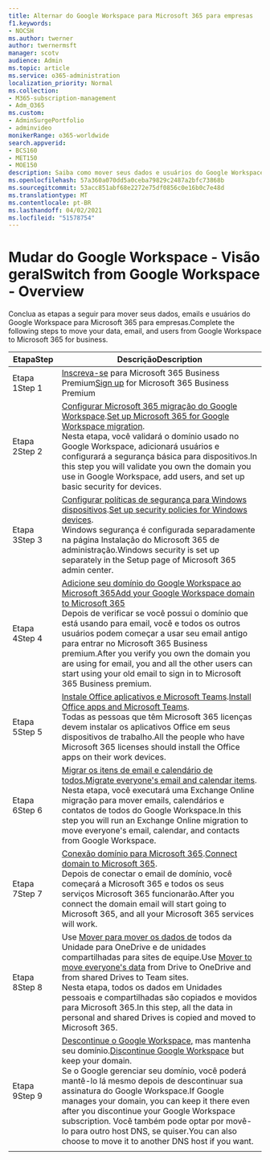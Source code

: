 ```yaml
---
title: Alternar do Google Workspace para Microsoft 365 para empresas
f1.keywords:
- NOCSH
ms.author: twerner
author: twernermsft
manager: scotv
audience: Admin
ms.topic: article
ms.service: o365-administration
localization_priority: Normal
ms.collection:
- M365-subscription-management
- Adm_O365
ms.custom:
- AdminSurgePortfolio
- adminvideo
monikerRange: o365-worldwide
search.appverid:
- BCS160
- MET150
- MOE150
description: Saiba como mover seus dados e usuários do Google Workspace para Microsoft 365 para empresas.
ms.openlocfilehash: 57a360a070dd5a0ceba79829c2487a2bfc73868b
ms.sourcegitcommit: 53acc851abf68e2272e75df0856c0e16b0c7e48d
ms.translationtype: MT
ms.contentlocale: pt-BR
ms.lasthandoff: 04/02/2021
ms.locfileid: "51578754"
---
```

# <a name="switch-from-google-workspace---overview"></a><span data-ttu-id="5731f-103">Mudar do Google Workspace - Visão geral</span><span class="sxs-lookup"><span data-stu-id="5731f-103">Switch from Google Workspace - Overview</span></span>

<span data-ttu-id="5731f-104">Conclua as etapas a seguir para mover seus dados, emails e usuários do Google Workspace para Microsoft 365 para empresas.</span><span class="sxs-lookup"><span data-stu-id="5731f-104">Complete the following steps to move your data, email, and users from Google Workspace to Microsoft 365 for business.</span></span>


| <span data-ttu-id="5731f-105">Etapa</span><span class="sxs-lookup"><span data-stu-id="5731f-105">Step</span></span>  |<span data-ttu-id="5731f-106">Descrição</span><span class="sxs-lookup"><span data-stu-id="5731f-106">Description</span></span>  |
|---------|---------|
|<span data-ttu-id="5731f-107">Etapa 1</span><span class="sxs-lookup"><span data-stu-id="5731f-107">Step 1</span></span> |  <span data-ttu-id="5731f-108">[Inscreva-se](../sign-up.md) para Microsoft 365 Business Premium</span><span class="sxs-lookup"><span data-stu-id="5731f-108">[Sign up](../sign-up.md) for Microsoft 365 Business Premium</span></span>       |
|<span data-ttu-id="5731f-109">Etapa 2</span><span class="sxs-lookup"><span data-stu-id="5731f-109">Step 2</span></span> |   <span data-ttu-id="5731f-110">[Configurar Microsoft 365 migração do Google Workspace](set-up-microsoft-365-forgoogle.md).</span><span class="sxs-lookup"><span data-stu-id="5731f-110">[Set up Microsoft 365 for Google Workspace migration](set-up-microsoft-365-forgoogle.md).</span></span> </br> <span data-ttu-id="5731f-111">Nesta etapa, você validará o domínio usado no Google Workspace, adicionará usuários e configurará a segurança básica para dispositivos.</span><span class="sxs-lookup"><span data-stu-id="5731f-111">In this step you will validate you own the domain you use in Google Workspace, add users, and set up basic security for devices.</span></span> |
|<span data-ttu-id="5731f-112">Etapa 3</span><span class="sxs-lookup"><span data-stu-id="5731f-112">Step 3</span></span> | <span data-ttu-id="5731f-113">[Configurar políticas de segurança para Windows dispositivos](../secure-win10-pcs.md).</span><span class="sxs-lookup"><span data-stu-id="5731f-113">[Set up security policies for Windows devices](../secure-win10-pcs.md).</span></span></br> <span data-ttu-id="5731f-114">Windows segurança é configurada separadamente na página Instalação do Microsoft 365 de administração.</span><span class="sxs-lookup"><span data-stu-id="5731f-114">Windows security is set up separately in the Setup page of Microsoft 365 admin center.</span></span> |
|<span data-ttu-id="5731f-115">Etapa 4</span><span class="sxs-lookup"><span data-stu-id="5731f-115">Step 4</span></span>|[<span data-ttu-id="5731f-116">Adicione seu domínio do Google Workspace ao Microsoft 365</span><span class="sxs-lookup"><span data-stu-id="5731f-116">Add your Google Workspace domain to Microsoft 365</span></span>](add-google-domain.md) </br> <span data-ttu-id="5731f-117">Depois de verificar se você possui o domínio que está usando para email, você e todos os outros usuários podem começar a usar seu email antigo para entrar no Microsoft 365 Business premium.</span><span class="sxs-lookup"><span data-stu-id="5731f-117">After you verify you own the domain you are using for email, you and all the other users can start using your old email to sign in to Microsoft 365 Business premium.</span></span> |
|<span data-ttu-id="5731f-118">Etapa 5</span><span class="sxs-lookup"><span data-stu-id="5731f-118">Step 5</span></span> | <span data-ttu-id="5731f-119">[Instale Office aplicativos e Microsoft Teams](../install-office.md).</span><span class="sxs-lookup"><span data-stu-id="5731f-119">[Install Office apps and Microsoft Teams](../install-office.md).</span></span></br> <span data-ttu-id="5731f-120">Todas as pessoas que têm Microsoft 365 licenças devem instalar os aplicativos Office em seus dispositivos de trabalho.</span><span class="sxs-lookup"><span data-stu-id="5731f-120">All the people who have Microsoft 365 licenses should install the Office apps on their work devices.</span></span>|
|<span data-ttu-id="5731f-121">Etapa 6</span><span class="sxs-lookup"><span data-stu-id="5731f-121">Step 6</span></span> | <span data-ttu-id="5731f-122">[Migrar os itens de email e calendário de todos.](migrate-email.md)</span><span class="sxs-lookup"><span data-stu-id="5731f-122">[Migrate everyone's email and calendar items](migrate-email.md).</span></span></br> <span data-ttu-id="5731f-123">Nesta etapa, você executará uma Exchange Online migração para mover emails, calendários e contatos de todos do Google Workspace.</span><span class="sxs-lookup"><span data-stu-id="5731f-123">In this step you will run an Exchange Online migration to move everyone's email, calendar, and contacts from Google Workspace.</span></span>  |
|<span data-ttu-id="5731f-124">Etapa 7</span><span class="sxs-lookup"><span data-stu-id="5731f-124">Step 7</span></span> | <span data-ttu-id="5731f-125">[Conexão domínio para Microsoft 365](connect-domain-tom365.md).</span><span class="sxs-lookup"><span data-stu-id="5731f-125">[Connect domain to Microsoft 365](connect-domain-tom365.md).</span></span> </br> <span data-ttu-id="5731f-126">Depois de conectar o email de domínio, você começará a Microsoft 365 e todos os seus serviços Microsoft 365 funcionarão.</span><span class="sxs-lookup"><span data-stu-id="5731f-126">After you connect the domain email will start going to Microsoft 365, and all your Microsoft 365 services will work.</span></span>|
|<span data-ttu-id="5731f-127">Etapa 8</span><span class="sxs-lookup"><span data-stu-id="5731f-127">Step 8</span></span>|<span data-ttu-id="5731f-128">Use [Mover para mover os dados de](mover-migrate-files.md) todos da Unidade para OneDrive e de unidades compartilhadas para sites de equipe.</span><span class="sxs-lookup"><span data-stu-id="5731f-128">Use [Mover to move everyone's data](mover-migrate-files.md) from Drive to OneDrive and from shared Drives to Team sites.</span></span></br> <span data-ttu-id="5731f-129">Nesta etapa, todos os dados em Unidades pessoais e compartilhadas são copiados e movidos para Microsoft 365.</span><span class="sxs-lookup"><span data-stu-id="5731f-129">In this step, all the data in personal and shared Drives is copied and moved to Microsoft 365.</span></span>|
|<span data-ttu-id="5731f-130">Etapa 9</span><span class="sxs-lookup"><span data-stu-id="5731f-130">Step 9</span></span>| <span data-ttu-id="5731f-131">[Descontinue o Google Workspace,](cancel-google.md) mas mantenha seu domínio.</span><span class="sxs-lookup"><span data-stu-id="5731f-131">[Discontinue Google Workspace](cancel-google.md) but keep your domain.</span></span> </br> <span data-ttu-id="5731f-132">Se o Google gerenciar seu domínio, você poderá mantê-lo lá mesmo depois de descontinuar sua assinatura do Google Workspace.</span><span class="sxs-lookup"><span data-stu-id="5731f-132">If Google manages your domain, you can keep it there even after you discontinue your Google Workspace subscription.</span></span> <span data-ttu-id="5731f-133">Você também pode optar por movê-lo para outro host DNS, se quiser.</span><span class="sxs-lookup"><span data-stu-id="5731f-133">You can also choose to move it to another DNS host if you want.</span></span>|
|||
